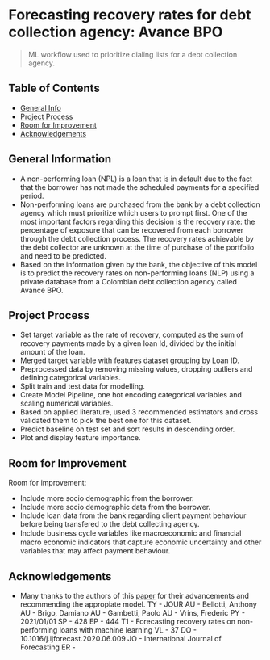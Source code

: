 # Forecasting recovery rates for debt collection agency: Avance BPO
> ML workflow used to prioritize dialing lists for a debt collection agency.
## Table of Contents
* [General Info](#general-information)
* [Project Process](#project-process)
* [Room for Improvement](#room-for-improvement)
* [Acknowledgements](#acknowledgements)
## General Information
- A non-performing loan (NPL) is a loan that is in default due to the fact that the borrower has not made the scheduled payments for a specified period. 
- Non-performing loans are purchased from the bank by a debt collection agency which must prioritize which users to prompt first. One of the most important factors regarding this decision is the recovery rate: the percentage of exposure that can be recovered from each borrower through the debt collection process. The recovery rates achievable by the debt collector are unknown at the time of purchase of the portfolio and need to be predicted.
- Based on the information given by the bank, the objective of this model is to predict the recovery rates on non-performing loans (NLP) using a private database from a Colombian debt collection agency called Avance BPO.
## Project Process
- Set target variable as the rate of recovery, computed as the sum of recovery payments made by a given loan Id, divided by the initial amount of the loan.
- Merged target variable with features dataset grouping by Loan ID. 
- Preprocessed data by removing missing values, dropping outliers and defining categorical variables.
- Split train and test data for modelling. 
- Create Model Pipeline, one hot encoding categorical variables and scaling numerical variables. 
- Based on applied literature, used 3 recommended estimators and cross validated them to pick the best one for this dataset.  
- Predict baseline on test set and sort results in descending order. 
- Plot and display feature importance. 
## Room for Improvement

Room for improvement:
- Include more socio demographic from the borrower. 
- Include more socio demographic data from the borrower. 
- Include loan data from the bank regarding client payment behaviour before being transfered to the debt collecting agency. 
- Include business cycle variables like macroeconomic and ﬁnancial macro economic indicators that capture economic uncertainty and other variables that may affect payment behaviour. 

## Acknowledgements
- Many thanks to the authors of this [paper](https://www.researchgate.net/publication/342467001_Forecasting_recovery_rates_on_non-performing_loans_with_machine_learning) for their advancements and recommending the appropiate model. 
TY  - JOUR
AU  - Bellotti, Anthony
AU  - Brigo, Damiano
AU  - Gambetti, Paolo
AU  - Vrins, Frederic
PY  - 2021/01/01
SP  - 428
EP  - 444
T1  - Forecasting recovery rates on non-performing loans with machine learning
VL  - 37
DO  - 10.1016/j.ijforecast.2020.06.009
JO  - International Journal of Forecasting
ER  - 
